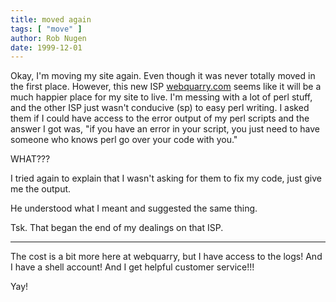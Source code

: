 ```yaml
---
title: moved again
tags: [ "move" ]
author: Rob Nugen
date: 1999-12-01
---
```


Okay, I'm moving my site again.  Even though it was never totally moved 
in the first place.  However, this new ISP <a href="http://www.webquarry.com/cgi-bin/webrefer.cgi?wquser=rob">webquarry.com</a> seems like it
will be a much happier place for my site to live.  I'm messing with a lot
of perl stuff, and the other ISP just wasn't conducive (sp) to easy perl
writing.  I asked them if I could have access to the error output of my
perl scripts and the answer I got was, "if you have an error in your script,
you just need to have someone who knows perl go over your code with you."

WHAT???

I tried again to explain that I wasn't asking for them to fix my code, just
give me the output.

He understood what I meant and suggested the same thing.

Tsk.  That began the end of my dealings on that ISP.

- - - -

The cost is a bit more here at webquarry, but I have access to the logs!
And I have a shell account!  And I get helpful customer service!!!

Yay!
